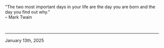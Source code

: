 
<br>

"The two most important days in your life are the day you are born and the day you find out why."\
  – Mark Twain
 
</br>

---
January 13th, 2025
